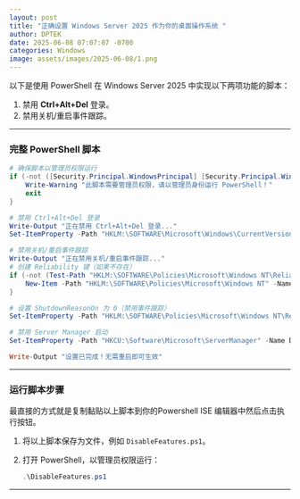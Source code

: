 ```yaml
---
layout: post
title: "正确设置 Windows Server 2025 作为你的桌面操作系统 "
author: DPTEK
date: 2025-06-08 07:07:07 -0700
categories: Windows
image: assets/images/2025-06-08/1.png
---
```


以下是使用 PowerShell 在 Windows Server 2025 中实现以下两项功能的脚本：

1. 禁用 **Ctrl+Alt+Del** 登录。
2. 禁用关机/重启事件跟踪。

---

### **完整 PowerShell 脚本**

```powershell
# 确保脚本以管理员权限运行
if (-not ([Security.Principal.WindowsPrincipal] [Security.Principal.WindowsIdentity]::GetCurrent()).IsInRole([Security.Principal.WindowsBuiltInRole] "Administrator")) {
    Write-Warning "此脚本需要管理员权限，请以管理员身份运行 PowerShell！"
    exit
}

# 禁用 Ctrl+Alt+Del 登录
Write-Output "正在禁用 Ctrl+Alt+Del 登录..."
Set-ItemProperty -Path "HKLM:\SOFTWARE\Microsoft\Windows\CurrentVersion\Policies\System" -Name DisableCAD -Value 1

# 禁用关机/重启事件跟踪
Write-Output "正在禁用关机/重启事件跟踪..."
# 创建 Reliability 键（如果不存在）
if (-not (Test-Path "HKLM:\SOFTWARE\Policies\Microsoft\Windows NT\Reliability")) {
    New-Item -Path "HKLM:\SOFTWARE\Policies\Microsoft\Windows NT" -Name Reliability -Force | Out-Null
}

# 设置 ShutdownReasonOn 为 0（禁用事件跟踪）
Set-ItemProperty -Path "HKLM:\SOFTWARE\Policies\Microsoft\Windows NT\Reliability" -Name ShutdownReasonOn -Value 0

# 禁用 Server Manager 启动
Set-ItemProperty -Path "HKCU:\Software\Microsoft\ServerManager" -Name DoNotOpenServerManagerAtLogon -Value 1

Write-Output "设置已完成！无需重启即可生效"
```

---

### **运行脚本步骤**
最直接的方式就是复制黏贴以上脚本到你的Powershell ISE 编辑器中然后点击执行按钮。

1. 将以上脚本保存为文件，例如 `DisableFeatures.ps1`。
2. 打开 PowerShell，以管理员权限运行：

   ```powershell
   .\DisableFeatures.ps1
   ```
---

